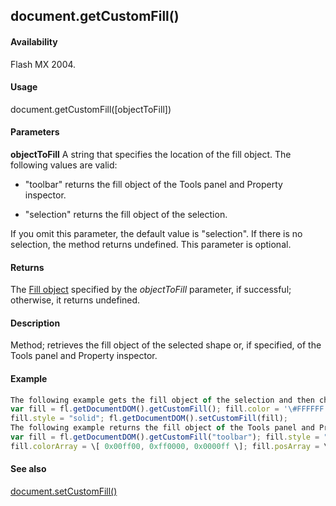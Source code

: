 ## document.getCustomFill()

#### Availability

Flash MX 2004.

#### Usage

document.getCustomFill(\[objectToFill\])

#### Parameters

**objectToFill** A string that specifies the location of the fill object. The following values are valid:

-   "toolbar" returns the fill object of the Tools panel and Property inspector.

-   "selection" returns the fill object of the selection.

If you omit this parameter, the default value is "selection". If there is no selection, the method returns
undefined. This parameter is optional.

#### Returns

The [Fill object](#!AdobeDocs/developers-animatesdk-docs/master/Fill_object/fill_summary.md) specified by the *objectToFill* parameter, if successful; otherwise, it returns undefined.

#### Description

Method; retrieves the fill object of the selected shape or, if specified, of the Tools panel and Property inspector.

#### Example

```javascript
The following example gets the fill object of the selection and then changes the selection’s color to white:
var fill = fl.getDocumentDOM().getCustomFill(); fill.color = '\#FFFFFF';
fill.style = "solid"; fl.getDocumentDOM().setCustomFill(fill);
The following example returns the fill object of the Tools panel and Property inspector and then changes the color swatch to a linear gradient:
var fill = fl.getDocumentDOM().getCustomFill("toolbar"); fill.style = "linearGradient";
fill.colorArray = \[ 0x00ff00, 0xff0000, 0x0000ff \]; fill.posArray = \[0, 100, 200\]; fl.getDocumentDOM().setCustomFill( fill );

```
#### See also

[document.setCustomFill()](#!AdobeDocs/developers-animatesdk-docs/master/Document_object/docum470.md)
